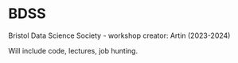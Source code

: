 # BDSS
Bristol Data Science Society - workshop creator: Artin (2023-2024)

Will include code, lectures, job hunting.
